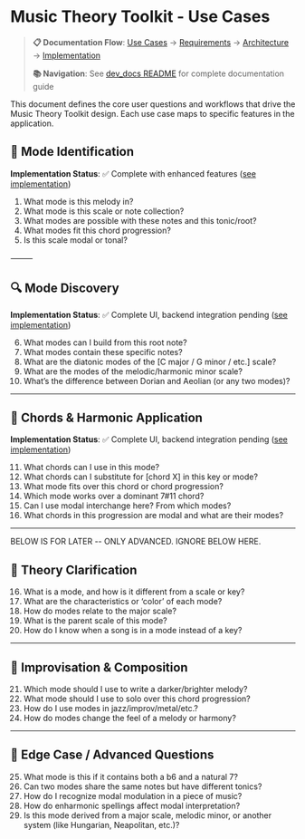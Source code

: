# Music Theory Toolkit - Use Cases

> **📋 Documentation Flow**: [Use Cases](./design_use_cases.md) → [Requirements](./design_requirements.md) → [Architecture](./architecture.md) → [Implementation](./implementation.md)
> 
> **📚 Navigation**: See [dev_docs README](./README.md) for complete documentation guide

This document defines the core user questions and workflows that drive the Music Theory Toolkit design. Each use case maps to specific features in the application.

## 🎼 Mode Identification
**Implementation Status**: ✅ Complete with enhanced features ([see implementation](./implementation.md#phase-1-core-navigation--mode-identification-complete))

1. What mode is this melody in?
2. What mode is this scale or note collection?
3. What modes are possible with these notes and this tonic/root?
4. What modes fit this chord progression?
5. Is this scale modal or tonal?

⸻

## 🔍 Mode Discovery
**Implementation Status**: ✅ Complete UI, backend integration pending ([see implementation](./implementation.md#phase-2-mode-discovery--enhanced-scale-tables-complete))

6. What modes can I build from this root note?
7. What modes contain these specific notes?
8. What are the diatonic modes of the [C major / G minor / etc.] scale?
9. What are the modes of the melodic/harmonic minor scale?
10. What’s the difference between Dorian and Aeolian (or any two modes)?

---

## 🎵 Chords & Harmonic Application
**Implementation Status**: ✅ Complete UI, backend integration pending ([see implementation](./implementation.md#phase-3-chords--harmony-complete))

11. What chords can I use in this mode?
12. What chords can I substitute for [chord X] in this key or mode?
13. What mode fits over this chord or chord progression?
14. Which mode works over a dominant 7#11 chord?
15. Can I use modal interchange here? From which modes?
16. What chords in this progression are modal and what are their modes?

---

BELOW IS FOR LATER -- ONLY ADVANCED. IGNORE BELOW HERE.

## 🧠 Theory Clarification
16. What is a mode, and how is it different from a scale or key?
17. What are the characteristics or ‘color’ of each mode?
18. How do modes relate to the major scale?
19. What is the parent scale of this mode?
20. How do I know when a song is in a mode instead of a key?

---

## 🎹 Improvisation & Composition
21. Which mode should I use to write a darker/brighter melody?
22. What mode should I use to solo over this chord progression?
23. How do I use modes in jazz/improv/metal/etc.?
24. How do modes change the feel of a melody or harmony?

---

## 🧩 Edge Case / Advanced Questions
25. What mode is this if it contains both a b6 and a natural 7?
26. Can two modes share the same notes but have different tonics?
27. How do I recognize modal modulation in a piece of music?
28. How do enharmonic spellings affect modal interpretation?
29. Is this mode derived from a major scale, melodic minor, or another system (like Hungarian, Neapolitan, etc.)?

